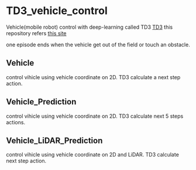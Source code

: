 # TD3_vehicle_control
Vehicle(mobile robot) control with deep-learning called TD3
[TD3](https://arxiv.org/abs/1802.09477)
this repository refers [this site](https://horomary.hatenablog.com/entry/2020/07/01/001414)

one episode ends when the vehicle get out of the field or touch an obstacle.

## Vehicle
control vihicle using vehicle coordinate on 2D.
TD3 calculate a next step action.

## Vehicle_Prediction
control vihicle using vehicle coordinate on 2D.
TD3 calculate next 5 steps actions.

## Vehicle_LiDAR_Prediction
control vihicle using vehicle coordinate on 2D and LiDAR.
TD3 calculate next step action.